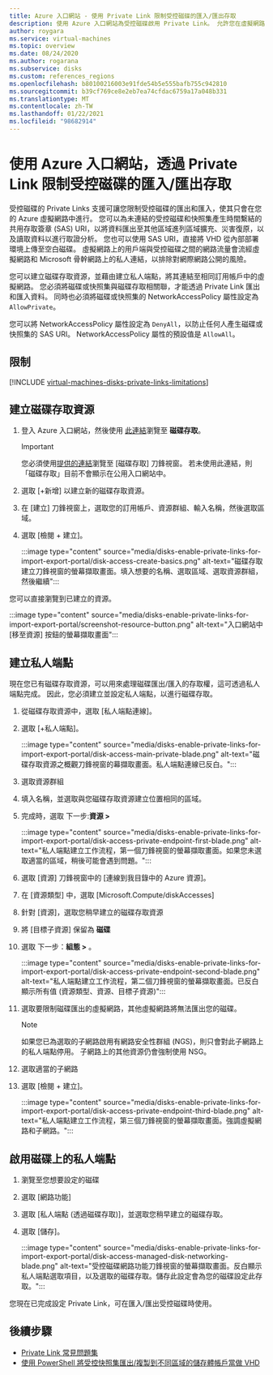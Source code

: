 ```yaml
---
title: Azure 入口網站 - 使用 Private Link 限制受控磁碟的匯入/匯出存取
description: 使用 Azure 入口網站為受控磁碟啟用 Private Link。 允許您在虛擬網路內安全地匯出和匯入磁碟。
author: roygara
ms.service: virtual-machines
ms.topic: overview
ms.date: 08/24/2020
ms.author: rogarana
ms.subservice: disks
ms.custom: references_regions
ms.openlocfilehash: b80100216003e91fde54b5e555bafb755c942810
ms.sourcegitcommit: b39cf769ce8e2eb7ea74cfdac6759a17a048b331
ms.translationtype: MT
ms.contentlocale: zh-TW
ms.lasthandoff: 01/22/2021
ms.locfileid: "98682914"
---
```

# <a name="use-the-azure-portal-to-restrict-importexport-access-for-managed-disks-with-private-links"></a>使用 Azure 入口網站，透過 Private Link 限制受控磁碟的匯入/匯出存取

受控磁碟的 Private Links 支援可讓您限制受控磁碟的匯出和匯入，使其只會在您的 Azure 虛擬網路中進行。 您可以為未連結的受控磁碟和快照集產生時間繫結的共用存取簽章 (SAS) URI，以將資料匯出至其他區域進列區域擴充、災害復原，以及讀取資料以進行取證分析。 您也可以使用 SAS URI，直接將 VHD 從內部部署環境上傳至空白磁碟。 虛擬網路上的用戶端與受控磁碟之間的網路流量會流經虛擬網路和 Microsoft 骨幹網路上的私人連結，以排除對網際網路公開的風險。

您可以建立磁碟存取資源，並藉由建立私人端點，將其連結至相同訂用帳戶中的虛擬網路。 您必須將磁碟或快照集與磁碟存取相關聯，才能透過 Private Link 匯出和匯入資料。 同時也必須將磁碟或快照集的 NetworkAccessPolicy 屬性設定為 `AllowPrivate`。 

您可以將 NetworkAccessPolicy 屬性設定為 `DenyAll`，以防止任何人產生磁碟或快照集的 SAS URI。 NetworkAccessPolicy 屬性的預設值是 `AllowAll`。

## <a name="limitations"></a>限制

[!INCLUDE [virtual-machines-disks-private-links-limitations](../../includes/virtual-machines-disks-private-links-limitations.md)]


## <a name="create-a-disk-access-resource"></a>建立磁碟存取資源

1. 登入 Azure 入口網站，然後使用 [此連結](https://aka.ms/disksprivatelinks)瀏覽至 **磁碟存取**。

    > [!IMPORTANT]
    > 您必須使用[提供的連結](https://aka.ms/disksprivatelinks)瀏覽至 [磁碟存取] 刀鋒視窗。 若未使用此連結，則「磁碟存取」目前不會顯示在公用入口網站中。

1. 選取 [+新增] 以建立新的磁碟存取資源。
1. 在 [建立] 刀鋒視窗上，選取您的訂用帳戶、資源群組、輸入名稱，然後選取區域。
1. 選取 [檢閱 + 建立]。

    :::image type="content" source="media/disks-enable-private-links-for-import-export-portal/disk-access-create-basics.png" alt-text="磁碟存取建立刀鋒視窗的螢幕擷取畫面。填入想要的名稱、選取區域、選取資源群組，然後繼續":::

您可以直接瀏覽到已建立的資源。

:::image type="content" source="media/disks-enable-private-links-for-import-export-portal/screenshot-resource-button.png" alt-text="入口網站中 [移至資源] 按鈕的螢幕擷取畫面":::

## <a name="create-a-private-endpoint"></a>建立私人端點

現在您已有磁碟存取資源，可以用來處理磁碟匯出/匯入的存取權，這可透過私人端點完成。 因此，您必須建立並設定私人端點，以進行磁碟存取。

1. 從磁碟存取資源中，選取 [私人端點連線]。
1. 選取 [+私人端點]。

    :::image type="content" source="media/disks-enable-private-links-for-import-export-portal/disk-access-main-private-blade.png" alt-text="磁碟存取資源之概觀刀鋒視窗的幕擷取畫面。私人端點連線已反白。":::

1. 選取資源群組
1. 填入名稱，並選取與您磁碟存取資源建立位置相同的區域。
1. 完成時，選取 下一步:**資源 >**

    :::image type="content" source="media/disks-enable-private-links-for-import-export-portal/disk-access-private-endpoint-first-blade.png" alt-text="私人端點建立工作流程，第一個刀鋒視窗的螢幕擷取畫面。如果您未選取適當的區域，稍後可能會遇到問題。":::

1. 選取 [資源] 刀鋒視窗中的 [連線到我目錄中的 Azure 資源]。
1. 在 [資源類型] 中，選取 [Microsoft.Compute/diskAccesses]
1. 針對 [資源]，選取您稍早建立的磁碟存取資源
1. 將 [目標子資源] 保留為 **磁碟**
1. 選取 下一步：**組態 >** 。

    :::image type="content" source="media/disks-enable-private-links-for-import-export-portal/disk-access-private-endpoint-second-blade.png" alt-text="私人端點建立工作流程，第二個刀鋒視窗的螢幕擷取畫面。已反白顯示所有值 (資源類型、資源、目標子資源)":::

1. 選取要限制磁碟匯出的虛擬網路，其他虛擬網路將無法匯出您的磁碟。

    > [!NOTE]
    > 如果您已為選取的子網路啟用有網路安全性群組 (NGS)，則只會對此子網路上的私人端點停用。 子網路上的其他資源仍會強制使用 NSG。

1. 選取適當的子網路
1. 選取 [檢閱 + 建立]。

    :::image type="content" source="media/disks-enable-private-links-for-import-export-portal/disk-access-private-endpoint-third-blade.png" alt-text="私人端點建立工作流程，第三個刀鋒視窗的螢幕擷取畫面。強調虛擬網路和子網路。":::

## <a name="enable-private-endpoint-on-your-disk"></a>啟用磁碟上的私人端點

1. 瀏覽至您想要設定的磁碟
1. 選取 [網路功能]
1. 選取 [私人端點 (透過磁碟存取)]，並選取您稍早建立的磁碟存取。
1. 選取 [儲存]。

    :::image type="content" source="media/disks-enable-private-links-for-import-export-portal/disk-access-managed-disk-networking-blade.png" alt-text="受控磁碟網路功能刀鋒視窗的螢幕擷取畫面。反白顯示私人端點選取項目，以及選取的磁碟存取。儲存此設定會為您的磁碟設定此存取。":::

您現在已完成設定 Private Link，可在匯入/匯出受控磁碟時使用。

## <a name="next-steps"></a>後續步驟

- [Private Link 常見問題集](./faq-for-disks.md#private-links-for-securely-exporting-and-importing-managed-disks)
- [使用 PowerShell 將受控快照集匯出/複製到不同區域的儲存體帳戶當做 VHD](/previous-versions/azure/virtual-machines/scripts/virtual-machines-powershell-sample-copy-snapshot-to-storage-account)